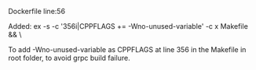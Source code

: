 Dockerfile line:56

Added: 	ex -s -c '356i|CPPFLAGS += -Wno-unused-variable' -c x Makefile && \

To add -Wno-unused-variable as CPPFLAGS at line 356 in the Makefile in root folder, to avoid grpc build failure.